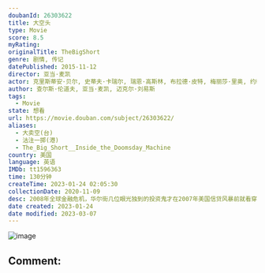 ```yaml
---
doubanId: 26303622
title: 大空头
type: Movie
score: 8.5
myRating: 
originalTitle: TheBigShort
genre: 剧情, 传记
datePublished: 2015-11-12
director: 亚当·麦凯
actor: 克里斯蒂安·贝尔, 史蒂夫·卡瑞尔, 瑞恩·高斯林, 布拉德·皮特, 梅丽莎·里奥, 约翰·马加罗, 拉菲·斯波, 杰瑞米·斯特朗, 芬·维特洛克, 玛丽莎·托梅, 崔西·莱茨, 文峰, 阿德普波·奥杜耶, 凯伦·吉兰, 马克思·格林菲尔德, 比利·马格努森, 玛格特·罗比, 理查德·塞勒, 赛琳娜·戈麦斯, 哈米什·林克莱特, 阿尔·萨皮恩扎, 拉腊·格赖斯, 韦恩·佩雷, 亨特·巴克, 比利·斯洛特, 斯坦利·黄, 布兰登·斯特西, 贾可琳·贝瑟尼, 艾登·佛洛维斯, 戴夫·戴维斯, 朴在书, 莱斯利·卡斯泰, 杰弗瑞·格里芬, undefined, undefined, 朱莉娅·霍特, 妮可·巴雷, 杰克·蒂格, 乔伊·布鲁克斯, 大卫·卡拉维
author: 查尔斯·伦道夫, 亚当·麦凯, 迈克尔·刘易斯
tags:
  - Movie
state: 想看
url: https://movie.douban.com/subject/26303622/
aliases:
  - 大卖空(台)
  - 沽注一掷(港)
  - The_Big_Short__Inside_the_Doomsday_Machine
country: 美国
language: 英语
IMDb: tt1596363
time: 130分钟
createTime: 2023-01-24 02:05:30
collectionDate: 2020-11-09
desc: 2008年全球金融危机，华尔街几位眼光独到的投资鬼才在2007年美国信贷风暴前就看穿了泡沫假象，通过做空次贷CDS而大幅获益，成为少数在金融灾难中大量获利的投资枭雄。贾瑞德·韦内特（瑞恩·高斯林饰）将...
date created: 2023-01-24
date modified: 2023-03-07
---
```


![image](p2283531871.jpg)

Comment:
---
